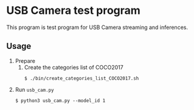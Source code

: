 # USB Camera test program

This program is test program for USB Camera streaming and inferences.

## Usage

1. Prepare
    1. Create the categories list of COCO2017
        ```shell
        $ ./bin/create_categories_list_COCO2017.sh
        ```
2. Run ``usb_cam.py``
    ```shell:example
    $ python3 usb_cam.py --model_id 1
    ```

